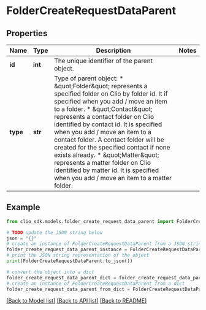# FolderCreateRequestDataParent


## Properties

Name | Type | Description | Notes
------------ | ------------- | ------------- | -------------
**id** | **int** | The unique identifier of the parent object. | 
**type** | **str** | Type of parent object: * \&quot;Folder\&quot; represents a specified folder on Clio by folder id. It if specified when you add / move an item to a folder. * \&quot;Contact\&quot; represents a contact folder on Clio identified by contact id. It is specified when you add / move an item to a contact folder. A contact folder will be created for the specified contact if none exists already. * \&quot;Matter\&quot; represents a matter folder on Clio identified by matter id. It is specified when you add / move an item to a matter folder.  | 

## Example

```python
from clio_sdk.models.folder_create_request_data_parent import FolderCreateRequestDataParent

# TODO update the JSON string below
json = "{}"
# create an instance of FolderCreateRequestDataParent from a JSON string
folder_create_request_data_parent_instance = FolderCreateRequestDataParent.from_json(json)
# print the JSON string representation of the object
print(FolderCreateRequestDataParent.to_json())

# convert the object into a dict
folder_create_request_data_parent_dict = folder_create_request_data_parent_instance.to_dict()
# create an instance of FolderCreateRequestDataParent from a dict
folder_create_request_data_parent_from_dict = FolderCreateRequestDataParent.from_dict(folder_create_request_data_parent_dict)
```
[[Back to Model list]](../README.md#documentation-for-models) [[Back to API list]](../README.md#documentation-for-api-endpoints) [[Back to README]](../README.md)


